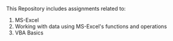 This Repository includes assignments related to:<br>
1. MS-Excel<br>
2. Working with data using MS-Excel's functions  and operations<br>
3. VBA Basics
